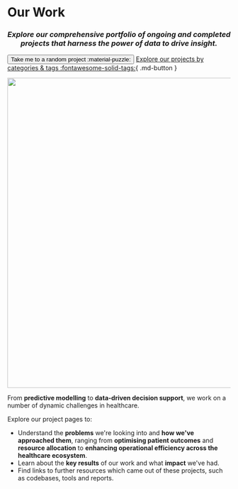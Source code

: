 # Our Work
<h3 align="center"><i>Explore our comprehensive portfolio of ongoing and completed projects that harness the power of data to drive insight.</i></h3>

<script>
    var sites = ['long-stay', 'c245_synpath', 'nursing-placement-optimisation', 'ai-dictionary', 'p14_mcr', 'a_and_e_forecasting_tool', 'p21_synthvae', 'p42_hypergraphs2', 'casestudy-recruitment-shortlisting', 'open-safely', 'synthetic-data-pipeline', 'ds218_rap_community_of_practice', 'p31_txtrayalign2', 'p24_lime', 'p11_synpathdiabetes', 'c338_poud', 'swpclab', 'p22_txtrayalign', 'data-lens', 'ambulance-delay-predictor', 'index', 'p12_synthvae', 'ai-deep-dive', 'ratings-and-reviews', 'p43_medcat', 'parkinsons-detection', 'bed-allocation', 'ct-alignment', 'sde_data_validation', 'long-stay-baseline', 'ai-skunkworks', 'adrenal-lesions', 'p23_stm', 'c339_sas', 'p32_phmdiabetes', 'p33_patientsafetylms', 'casestudy-synthetic-data-pipeline', 'c399_privfinger', 'p34_hypergraphs', 'nhs-resolution', 'renal-health-prediction', 'ds255_privacyfp', 'c250_nhscorpus', 'ds251_RAG', 'index', 'qaf', 'better-matching', 'mps-handbook', 'cop'];

    function randomSite() {
        var i = parseInt(Math.random() * sites.length);
        location.href = sites[i];
    }
</script>

<button class="hero md-button md-button--primary" onclick="randomSite()" >Take me to a random project :material-puzzle:</button> [Explore our projects by categories & tags :fontawesome-solid-tags:](./tags.md){ .md-button }

<p align="center">
  <img src="../images/ourwork.jpeg" width=700></img>
</p>

From **predictive modelling** to **data-driven decision support**, we work on a number of dynamic challenges in healthcare.

Explore our project pages to:

* Understand the **problems** we're looking into and **how we've approached them**, ranging from **optimising patient outcomes** and **resource allocation** to **enhancing operational efficiency across the healthcare ecosystem**.
* Learn about the **key results** of our work and what **impact** we've had.
* Find links to further resources which came out of these projects, such as codebases, tools and reports.

